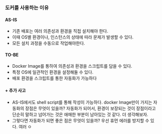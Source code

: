 ### 도커를 사용하는 이유

#### AS-IS
- 기존 배포는 여러 의존성과 환경을 직접 설치해야 한다.
- 이때 OS별 환경이나, 인스턴스의 상태에 따라 문제가 발생할 수 있다.
- 모든 설치 과정을 수동으로 작업해야한다.
#### TO-BE
- Docker Image를 통하여 의존성과 환경을 스크립트를 담을 수 있다.
- 특정 OS에 일관적인 환경을 설정해둘 수 있다.
- 배포 환경을 스크립트를 통한 자동화가 가능하다
	
#### + 추가 사고
- AS-IS에서도 shell script를 통해 작성이 가능하다. docker Image만이 가지는 자동화의 장점은 무엇이 있을까?
자동화가 되어서, 환경이 보장되는 것이 장점이라고 단순히 말하고 넘어가는 것은 애매한 부분이 남아있는 것 같다. 더 생각해보자.
- 그렇다면 자동화가 되면 좋은 점은 무엇이 있을까? 우선 휴먼 에러를 방지할 수 있다. 여러 ㅇ
<!--stackedit_data:
eyJoaXN0b3J5IjpbMTM5NjI0Mjg3NywtNjMwNTE5MjJdfQ==
-->